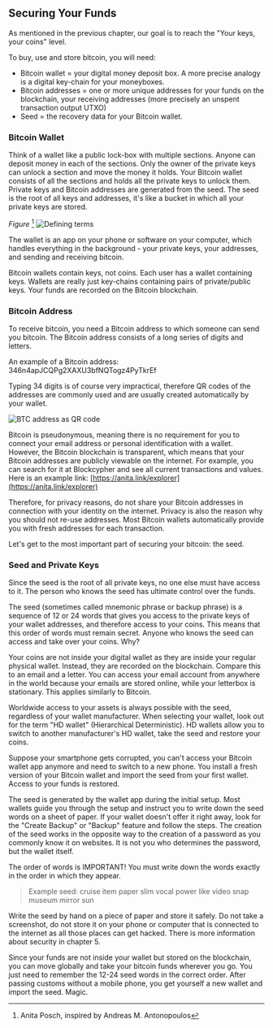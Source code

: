 ## Securing Your Funds

As mentioned in the previous chapter, our goal is to reach the "Your keys, your coins" level.

To buy, use and store bitcoin, you will need:

* Bitcoin wallet = your digital money deposit box. A more precise analogy is a digital key-chain for your moneyboxes.
* Bitcoin addresses = one or more unique addresses for your funds on the blockchain, your receiving addresses (more precisely an unspent transaction output UTXO)
* Seed = the recovery data for your Bitcoin wallet.

### Bitcoin Wallet
Think of a wallet like a public lock-box with multiple sections. Anyone can deposit money in each of the sections. Only the owner of the private keys can unlock a section and move the money it holds. Your Bitcoin wallet consists of all the sections and holds all the private keys to unlock them. Private keys and Bitcoin addresses are generated from the seed. The seed is the root of all keys and addresses, it's like a bucket in which all your private keys are stored.

*Figure* [^69]
![Defining terms](resources/_seed-postbox.png) 

The wallet is an app on your phone or software on your computer, which handles everything in the background - your private keys, your addresses, and sending and receiving bitcoin.

Bitcoin wallets contain keys, not coins. Each user has a wallet containing keys. Wallets are really just key-chains containing pairs of private/public keys. Your funds are recorded on the Bitcoin blockchain.

### Bitcoin Address
To receive bitcoin, you need a Bitcoin address to which someone can send you bitcoin. The Bitcoin address consists of a long series of digits and letters.

An example of a Bitcoin address: 346n4apJCQPg2XAXU3bfNQTogz4PyTkrEf

Typing 34 digits is of course very impractical, therefore QR codes of the addresses are commonly used and are usually created automatically by your wallet.

![BTC address as QR code](resources/_address-book.PNG)

Bitcoin is pseudonymous, meaning there is no requirement for you to connect your email address or personal identification with a wallet. However, the Bitcoin blockchain is transparent, which means that your Bitcoin addresses are publicly viewable on the internet. For example, you can search for it at Blockcypher and see all current transactions and values. Here is an example link: [https://anita.link/explorer](https://anita.link/explorer)

Therefore, for privacy reasons, do not share your Bitcoin addresses in connection with your identity on the internet. Privacy is also the reason why you should not re-use addresses. Most Bitcoin wallets automatically provide you with fresh addresses for each transaction.

Let's get to the most important part of securing your bitcoin: the seed.

### Seed and Private Keys

Since the seed is the root of all private keys, no one else must have access to it. The person who knows the seed has ultimate control over the funds.

The seed (sometimes called mnemonic phrase or backup phrase) is a sequence of 12 or 24 words that gives you access to the private keys of your wallet addresses, and therefore access to your coins. This means that this order of words must remain secret. Anyone who knows the seed can access and take over your coins. Why?

Your coins are not inside your digital wallet as they are inside your regular physical wallet. Instead, they are recorded on the blockchain. Compare this to an email and a letter. You can access your email account from anywhere in the world because your emails are stored online, while your letterbox is stationary. This applies similarly to Bitcoin.

Worldwide access to your assets is always possible with the seed, regardless of your wallet manufacturer. When selecting your wallet, look out for the term "HD wallet" (Hierarchical Deterministic). HD wallets allow you to switch to another manufacturer's HD wallet, take the seed and restore your coins.

Suppose your smartphone gets corrupted, you can't access your Bitcoin wallet app anymore and need to switch to a new phone. You install a fresh version of your Bitcoin wallet and import the seed from your first wallet. Access to your funds is restored.

The seed is generated by the wallet app during the initial setup. Most wallets guide you through the setup and instruct you to write down the seed words on a sheet of paper. If your wallet doesn't offer it right away, look for the "Create Backup" or "Backup" feature and follow the steps. The creation of the seed works in the opposite way to the creation of a password as you commonly know it on websites. It is not you who determines the password, but the wallet itself.

The order of words is IMPORTANT! You must write down the words exactly in the order in which they appear.

> Example seed: cruise item paper slim vocal power like video snap museum mirror sun

Write the seed by hand on a piece of paper and store it safely. Do not take a screenshot, do not store it on your phone or computer that is connected to the internet as all those places can get hacked. There is more information about security in chapter 5.

Since your funds are not inside your wallet but stored on the blockchain, you can move globally and take your bitcoin funds wherever you go. You just need to remember the 12-24 seed words in the correct order. After passing customs without a mobile phone, you get yourself a new wallet and import the seed. Magic.

[^69]: Anita Posch, inspired by Andreas M. Antonopoulos
